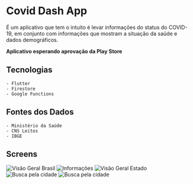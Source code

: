 # Covid Dash App

É um aplicativo que tem o intuito é levar informações do status do COVID-19, em conjunto com informações que mostram a situação da saúde e dados demográficos.

**Aplicativo esperando aprovação da Play Store**

## Tecnologias
    - Flutter
    - Firestore
    - Google Functions

## Fontes dos Dados
    - Ministério da Saúde
    - CNS Leitos
    - IBGE

## Screens
![Visão Geral Brasil ](https://raw.githubusercontent.com/treeinova/covid-dash/master/screens/Vis%C3%A3o%20Geral%20-%20Brasil.png)
![Informações ](https://github.com/treeinova/covid-dash/blob/master/screens/Informa%C3%A7%C3%A3o.png?raw=true)
![Visão Geral Estado ](https://github.com/treeinova/covid-dash/blob/master/screens/Vis%C3%A3o%20Geral%20%E2%80%93%20Estado.png?raw=true)
![Busca pela cidade ](https://github.com/treeinova/covid-dash/blob/master/screens/Vis%C3%A3o%20Geral%20%E2%80%93%20Estado%20%E2%80%93%20Busca.png?raw=true)
![Busca pela cidade ](https://github.com/treeinova/covid-dash/blob/master/screens/Vis%C3%A3o%20Geral%20%E2%80%93%20Cidade.png?raw=true)
 